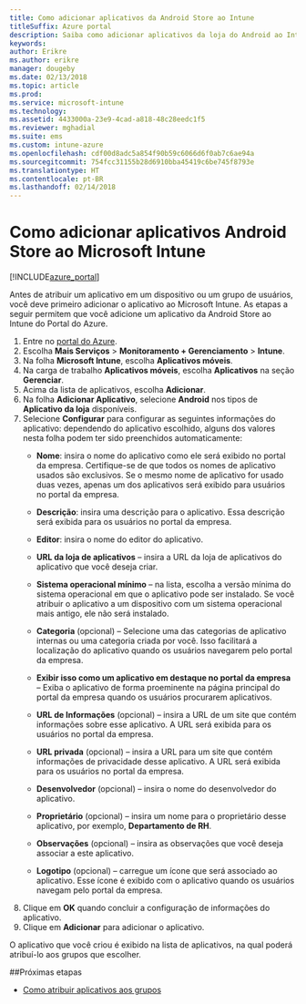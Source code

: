 ```yaml
---
title: Como adicionar aplicativos da Android Store ao Intune
titleSuffix: Azure portal
description: Saiba como adicionar aplicativos da loja do Android ao Intune.
keywords: 
author: Erikre
ms.author: erikre
manager: dougeby
ms.date: 02/13/2018
ms.topic: article
ms.prod: 
ms.service: microsoft-intune
ms.technology: 
ms.assetid: 4433000a-23e9-4cad-a818-48c28eedc1f5
ms.reviewer: mghadial
ms.suite: ems
ms.custom: intune-azure
ms.openlocfilehash: cdf00d8adc5a854f90b59c6066d6f0ab7c6ae94a
ms.sourcegitcommit: 754fcc31155b28d6910bba45419c6be745f8793e
ms.translationtype: HT
ms.contentlocale: pt-BR
ms.lasthandoff: 02/14/2018
---
```

# <a name="how-to-add-android-store-apps-to-microsoft-intune"></a>Como adicionar aplicativos Android Store ao Microsoft Intune

[!INCLUDE[azure_portal](./includes/azure_portal.md)]

Antes de atribuir um aplicativo em um dispositivo ou um grupo de usuários, você deve primeiro adicionar o aplicativo ao Microsoft Intune. As etapas a seguir permitem que você adicione um aplicativo da Android Store ao Intune do Portal do Azure.

1. Entre no [portal do Azure](https://portal.azure.com).
2. Escolha **Mais Serviços** > **Monitoramento + Gerenciamento** > **Intune**.
3. Na folha **Microsoft Intune**, escolha **Aplicativos móveis**.
4. Na carga de trabalho **Aplicativos móveis**, escolha **Aplicativos** na seção **Gerenciar**.
5. Acima da lista de aplicativos, escolha **Adicionar**.
6. Na folha **Adicionar Aplicativo**, selecione **Android** nos tipos de **Aplicativo da loja** disponíveis.
7. Selecione **Configurar** para configurar as seguintes informações do aplicativo: dependendo do aplicativo escolhido, alguns dos valores nesta folha podem ter sido preenchidos automaticamente:
    - **Nome**: insira o nome do aplicativo como ele será exibido no portal da empresa. Certifique-se de que todos os nomes de aplicativo usados são exclusivos. Se o mesmo nome de aplicativo for usado duas vezes, apenas um dos aplicativos será exibido para usuários no portal da empresa.
    - **Descrição**: insira uma descrição para o aplicativo. Essa descrição será exibida para os usuários no portal da empresa.
    - **Editor**: insira o nome do editor do aplicativo.
    - **URL da loja de aplicativos** – insira a URL da loja de aplicativos do aplicativo que você deseja criar.
    - **Sistema operacional mínimo** – na lista, escolha a versão mínima do sistema operacional em que o aplicativo pode ser instalado. Se você atribuir o aplicativo a um dispositivo com um sistema operacional mais antigo, ele não será instalado.
    - **Categoria** (opcional) – Selecione uma das categorias de aplicativo internas ou uma categoria criada por você. Isso facilitará a localização do aplicativo quando os usuários navegarem pelo portal da empresa.

    - **Exibir isso como um aplicativo em destaque no portal da empresa** – Exiba o aplicativo de forma proeminente na página principal do portal da empresa quando os usuários procurarem aplicativos.
    - **URL de Informações** (opcional) – insira a URL de um site que contém informações sobre esse aplicativo. A URL será exibida para os usuários no portal da empresa.
    - **URL privada** (opcional) – insira a URL para um site que contém informações de privacidade desse aplicativo. A URL será exibida para os usuários no portal da empresa.
    - **Desenvolvedor** (opcional) – insira o nome do desenvolvedor do aplicativo.
    - **Proprietário** (opcional) – insira um nome para o proprietário desse aplicativo, por exemplo, **Departamento de RH**.
    - **Observações** (opcional) – insira as observações que você deseja associar a este aplicativo.
    - **Logotipo** (opcional) – carregue um ícone que será associado ao aplicativo. Esse ícone é exibido com o aplicativo quando os usuários navegam pelo portal da empresa.
8. Clique em **OK** quando concluir a configuração de informações do aplicativo.
9. Clique em **Adicionar** para adicionar o aplicativo.

O aplicativo que você criou é exibido na lista de aplicativos, na qual poderá atribuí-lo aos grupos que escolher. 

##<a name="next-steps"></a>Próximas etapas

- [Como atribuir aplicativos aos grupos](apps-deploy.md)